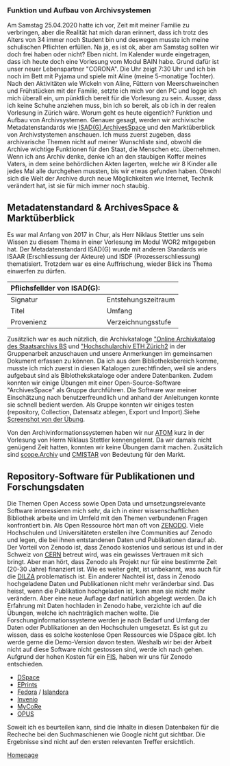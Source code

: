 ###  Funktion und Aufbau von Archivsystemen
 
 Am Samstag 25.04.2020 hatte ich vor, Zeit mit meiner Familie zu verbringen, aber die Realität hat mich daran erinnert, dass ich trotz des Alters von 34 immer noch Student bin und deswegen musste ich meine schulischen Pflichten erfüllen. Na ja, es ist ok, aber am Samstag sollten wir doch frei haben oder nicht? Eben nicht. Im Kalender wurde eingetragen, dass ich heute doch eine Vorlesung vom Modul BAIN habe. Grund dafür ist unser neuer Lebenspartner "CORONA". Die Uhr zeigt 7:30 Uhr und ich bin noch im Bett mit Pyjama und spiele mit Aline (meine 5-monatige Tochter). Nach den Aktivitäten wie Wickeln von Aline, Füttern von Meerschweinchen und Frühstücken mit der Familie, setzte ich mich vor den PC und logge ich mich überall ein, um pünktlich bereit für die Vorlesung zu sein. Ausser, dass ich keine Schuhe anziehen muss, bin ich so bereit, als ob ich in der realen Vorlesung in Zürich wäre. Worum geht es heute eigentlich? Funktion und Aufbau von Archivsystemen. Genauer gesagt, werden wir archivische Metadatenstandards wie [ISAD(G)](https://de.wikipedia.org/wiki/ISAD(G)),[ArchivesSpace ](http://archivesspace.org/community/whos-using-archivesspace) und den Marktüberblick von Archivstystemen anschauen. Ich muss zuerst zugeben, dass archivarische Themen nicht auf meiner Wunschliste sind, obwohl die Archive wichtige Funktionen für den Staat, die Menschen etc. übernehmen. Wenn ich ans Archiv denke, denke ich an den staubigen Koffer meines Vaters, in dem seine behördlichen Akten lagerten, welche wir 8 Kinder alle jedes Mal alle durchgehen mussten, bis wir etwas gefunden haben. Obwohl sich die Welt der Archive durch neue Möglichkeiten wie Internet, Technik verändert hat, ist sie für mich immer noch staubig.
 
 
 ##  Metadatenstandard & ArchivesSpace & Marktüberblick
 
Es war mal Anfang von 2017 in Chur, als Herr Niklaus Stettler uns sein Wissen zu diesem Thema in einer Vorlesung im Modul WOR2 mitgegeben hat. Der Metadatenstandard ISAD(G) wurde mit anderen Standards wie ISAAR (Erschliessung der Akteure) und ISDF (Prozesserschliessung) thematisiert. Trotzdem war es eine Auffrischung, wieder Blick ins Thema einwerfen zu dürfen. 
 

| Pflichsfellder von ISAD(G): |                    |    
| ------                      |    ------          |    
| Signatur                    | Entstehungszeitraum|       
| Titel                       | Umfang             |        
| Provenienz                  |  Verzeichnungsstufe| 


Zusätzlich war es auch nützlich, die Archivkataloge ["Online Archivkatalog des Staatsarchivs
BS](https://query.staatsarchiv.bs.ch/query/suchinfo.aspx) und ["Hochschularchiv ETH Zürich2](http://archivdatenbank-online.ethz.ch/) in der Gruppenarbeit anzuschauen und unsere Anmerkungen im gemeinsamen Dokument erfassen zu können. Da ich aus dem Bibliotheksbereich komme, musste ich mich zuerst in diesen Katalogen zurechtfinden, weil sie anders aufgebaut sind als Biblothekskataloge oder andere Datenbanken. Zudem konnten wir einige Übungen mit einer Open-Source-Software "ArchivesSpace"  als Gruppe durchführen. Die Software war meiner Einschätzung nach benutzerfreundlich und anhand der Anleitungen konnte sie schnell bedient werden. Als Gruppe konnten wir einiges testen (repository, Collection, Datensatz ablegen, Export und Import).Siehe [Screenshot von der Übung](https://pad.gwdg.de/uploads/upload_e09d85052a9ec3423ad0517d2f788dc7.png).

Von den Archivinformationssystemen haben wir nur [ATOM](https://www.accesstomemory.org) kurz in der Vorlesung von Herrn Niklaus Stettler kennengelernt. Da wir damals nicht genügend Zeit hatten, konnten wir keine Übungen damit machen. Zusätzlich sind [scope.Archiv](http://www.scope.ch) und [CMISTAR](https://www.cmiag.ch/cmistar) von Bedeutung für den Markt.

##  Repository-Software für Publikationen und Forschungsdaten
 
Die Themen Open Access sowie Open Data und umsetzungsrelevante Software interessieren mich sehr, da ich in einer wissenschaftlichen Bibliothek arbeite und im Umfeld mit den Themen verbundenen Fragen konfrontiert bin. Als Open Ressource hört man oft von [ZENODO](https://zenodo.org). Viele Hochschulen und Universitäteten erstellen ihre Communities auf Zenodo und legen, die bei ihnen entstandenen Daten und Publikationen darauf ab. Der Vorteil von Zenodo ist, dass Zenodo kostenlos und serious ist und in der Schweiz von [CERN](https://home.cern) betreut wird, was ein gewisses Vertrauen mit sich bringt. Aber man hört, dass Zenodo als Projekt nur für eine bestimmte Zeit (20-30 Jahre) finanziert ist. Wie es weiter geht, ist unbekannt, was auch für die [DILZA](https://scholar.google.ch/scholar?q=long+term+digital+preservation&hl=de&as_sdt=0&as_vis=1&oi=scholart) problematisch ist. Ein anderer Nachteil ist, dass in Zenodo hochgeladene Daten und Publikationen nicht mehr veränderbar sind. Das heisst, wenn die Publikation hochgeladen ist, kann man sie nicht mehr verändern. Aber eine neue Auflage darf natürlich abgelegt werden. Da ich Erfahrung mit Daten hochladen in Zenodo habe, verzichte ich auf die Übungen, welche ich nachträglich machen wollte. Die Forschunginformationssysteme werden je nach Bedarf und Umfang der Daten oder Publikationen an den Hochschulen umgesetzt. Es ist gut zu wissen, dass es solche kostenlose Open Ressources wie DSpace gibt. Ich werde gerne die Demo-Version davon testen. Weshalb wir bei der Arbeit nicht auf diese Software nicht gestossen sind, werde ich nach gehen. Aufgrund der hohen Kosten für ein [FIS](https://de.wikipedia.org/wiki/Forschungsinformationssystem), haben wir uns für Zenodo entschieden.

* [DSpace](https://www.dspace.org)
* [EPrints](https://www.eprints.org)
* [Fedora](http://fedorarepository.org) / [Islandora](https://islandora.ca)
* [Invenio](https://invenio-software.org)
* [MyCoRe](https://www.mycore.de)
* [OPUS](https://www.opus-repository.org)

Soweit ich es beurteilen kann, sind die Inhalte in diesen Datenbaken für die Recheche bei den Suchmaschienen wie Google nicht gut sichtbar. Die Ergebnisse sind nicht auf den ersten relevanten Treffer ersichtlich.


[Homepage](https://akoezeibrahi.github.io/Blogbeitraege_BAIN20_Akoezel/)
